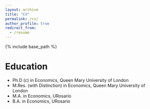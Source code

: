 ```yaml
---
layout: archive
title: "CV"
permalink: /cv/
author_profile: true
redirect_from:
  - /resume
---
```


{% include base_path %}

Education
======
* Ph.D (c) in Economics, Queen Mary University of London
* M.Res. (with Distinction) in Economics, Queen Mary University of London
* M.A. in Economics, URosario
* B.A. in Economics, URosario
